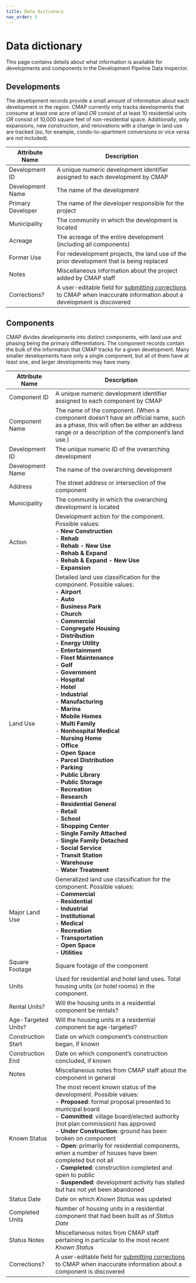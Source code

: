 ```yaml
---
title: Data dictionary
nav_order: 5
---
```


# Data dictionary

This page contains details about what information is available for developments and components in the Development Pipeline Data Inspector.

## Developments

The development records provide a small amount of information about each development in the region. CMAP currently only tracks developments that consume at least one acre of land *OR* consist of at least 10 residential units *OR* consist of 10,000 square feet of non-residential space. Additionally, only expansions, new construction, and renovations with a change in land use are tracked (so, for example, condo-to-apartment conversions or vice versa are *not* included).

| **Attribute Name** | **Description**                                              |
| ------------------ | ------------------------------------------------------------ |
| Development ID     | A unique numeric development identifier assigned to each development by CMAP |
| Development Name   | The name of the development                                  |
| Primary Developer  | The name of the developer responsible for the project        |
| Municipality       | The community in which the development is located            |
| Acreage            | The acreage of the entire development (including all components) |
| Former Use         | For redevelopment projects, the land use of the prior development that is being replaced |
| Notes              | Miscellaneous information about the project added by CMAP staff |
| Corrections?       | A user-editable field for [submitting corrections](./submitting-corrections.html) to CMAP when inaccurate information about a development is discovered |

## Components

CMAP divides developments into distinct components, with land use and phasing being the primary differentiators. The component records contain the bulk of the information that CMAP tracks for a given development. Many smaller developments have only a single component, but all of them have at least one, and larger developments may have many.

| **Attribute Name**  | **Description**                                              |
| ------------------- | ------------------------------------------------------------ |
| Component ID        | A unique numeric development identifier assigned to each component by CMAP |
| Component Name      | The name of the component. (When a component doesn’t have an official name, such as a phase, this will often be either an address range or a description of the component’s land use.) |
| Development ID      | The unique numeric ID of the overarching development         |
| Development Name    | The name of the overarching development                      |
| Address             | The street address or intersection of the component          |
| Municipality        | The community in which the overarching development is located |
| Action              | Development action for the component. Possible values:<br />- **New Construction**<br />- **Rehab**<br />- **Rehab - New Use**<br />- **Rehab & Expand**<br />- **Rehab & Expand - New Use**<br />- **Expansion** |
| Land Use            | Detailed land use classification for the component. Possible values:<br />- **Airport**<br/>- **Auto**<br/>- **Business Park**<br/>- **Church**<br/>- **Commercial**<br/>- **Congregate Housing**<br/>- **Distribution**<br/>- **Energy Utility**<br/>- **Entertainment**<br/>- **Fleet Maintenance**<br/>- **Golf**<br/>- **Government**<br/>- **Hospital**<br/>- **Hotel**<br/>- **Industrial**<br/>- **Manufacturing**<br/>- **Marina**<br/>- **Mobile Homes**<br/>- **Multi Family**<br/>- **Nonhospital Medical**<br/>- **Nursing Home**<br/>- **Office**<br/>- **Open Space**<br/>- **Parcel Distribution**<br/>- **Parking**<br/>- **Public Library**<br/>- **Public Storage**<br/>- **Recreation**<br/>- **Research**<br/>- **Residential General**<br/>- **Retail**<br/>- **School**<br/>- **Shopping Center**<br/>- **Single Family Attached**<br/>- **Single Family Detached**<br/>- **Social Service**<br/>- **Transit Station**<br/>- **Warehouse**<br/>- **Water Treatment** |
| Major Land Use      | Generalized land use classification for the component. Possible values:<br />- **Commercial**<br />- **Residential**<br />- **Industrial**<br />- **Institutional**<br />- **Medical**<br />- **Recreation**<br />- **Transportation**<br />- **Open Space**<br />- **Utilities** |
| Square Footage      | Square footage of the component                              |
| Units               | Used for residential and hotel land uses. Total housing units (or hotel rooms) in the component. |
| Rental Units?       | Will the housing units in a residential component be rentals? |
| Age-Targeted Units? | Will the housing units in a residential component be age-targeted? |
| Construction Start  | Date on which component’s construction began, if known       |
| Construction End    | Date on which component’s construction concluded, if known   |
| Notes               | Miscellaneous notes from CMAP staff about the component in general |
| Known Status        | The most recent known status of the development. Possible values:<br />- **Proposed**: formal proposal presented to municipal board<br/>- **Committed**: village board/elected authority (not plan commission) has approved<br/>- **Under Construction**: ground has been broken on component<br/>- **Open**: primarily for residential components, when a number of houses have been completed but not all<br/>- **Completed**: construction completed and open to public<br/>- **Suspended**: development activity has stalled but has not yet been abandoned |
| Status Date         | Date on which *Known Status* was updated                     |
| Completed Units     | Number of housing units in a residential component that had been built as of *Status Date* |
| Status Notes        | Miscellaneous notes from CMAP staff pertaining in particular to the most recent *Known Status* |
| Corrections?        | A user-editable field for [submitting corrections](./submitting-corrections.html) to CMAP when inaccurate information about a component is discovered |


